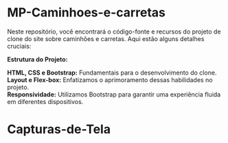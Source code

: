 # MP-Caminhoes-e-carretas
Neste repositório, você encontrará o código-fonte e recursos do projeto de clone do site sobre caminhões e carretas. Aqui estão alguns detalhes cruciais:

<strong>Estrutura do Projeto:</strong>

<strong>HTML, CSS e Bootstrap:</strong> Fundamentais para o desenvolvimento do clone. <br>
<strong>Layout e Flex-box:</strong> Enfatizamos o aprimoramento dessas habilidades no projeto. <br>
<strong>Responsividade:</strong> Utilizamos Bootstrap para garantir uma experiência fluida em diferentes dispositivos. <br>

# Capturas-de-Tela 
